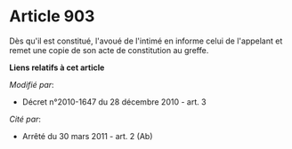 # Article 903

Dès qu'il est constitué, l'avoué de l'intimé en informe celui de l'appelant et remet une copie de son acte de constitution au
greffe.

**Liens relatifs à cet article**

_Modifié par_:

  - Décret n°2010-1647 du 28 décembre 2010 - art. 3

_Cité par_:

  - Arrêté du 30 mars 2011 - art. 2 (Ab)
